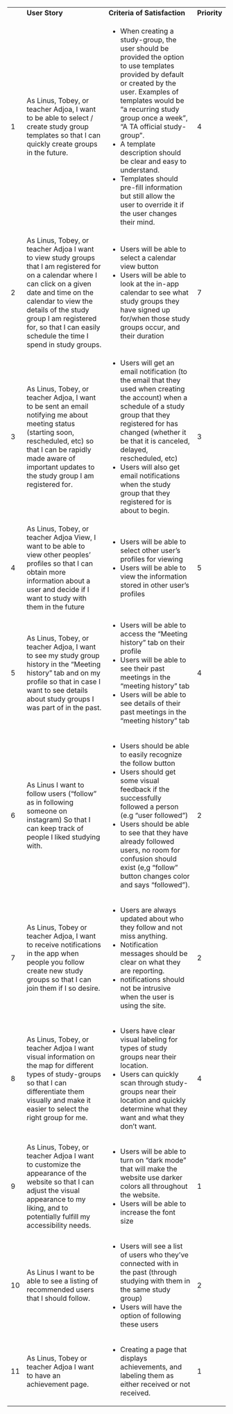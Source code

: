 <!-- Output copied to clipboard! -->

<!-----

Yay, no errors, warnings, or alerts!

Conversion time: 0.469 seconds.


Using this Markdown file:

1. Paste this output into your source file.
2. See the notes and action items below regarding this conversion run.
3. Check the rendered output (headings, lists, code blocks, tables) for proper
   formatting and use a linkchecker before you publish this page.

Conversion notes:

* Docs to Markdown version 1.0β33
* Thu Mar 03 2022 19:52:51 GMT-0800 (PST)
* Source doc: PB.md
* Tables are currently converted to HTML tables.
----->



<table>
  <tr>
   <td>
   </td>
   <td><strong>User Story</strong>
   </td>
   <td><strong>Criteria of Satisfaction </strong>
   </td>
   <td><strong>Priority</strong>
   </td>
  </tr>
  <tr>
   <td>1
   </td>
   <td>As Linus, Tobey, or teacher Adjoa, I want to be able to select / create study group templates so that I can quickly create groups in the future.
   </td>
   <td>
<ul>

<li>When creating a study-group, the user should be provided the option to use templates provided by default or created by the user. Examples of templates would be “a recurring study group once a week”, “A TA official study-group”.

<li>A template description should be clear and easy to understand. 

<li>Templates should pre-fill information but still allow the user to override it if the user changes their mind. 
</li>
</ul>
   </td>
   <td>4
   </td>
  </tr>
  <tr>
   <td>2
   </td>
   <td>As Linus, Tobey, or teacher Adjoa I want to view study groups that I am registered for on a calendar where I can click on a given date and time on the calendar to view the details of the study group I am registered for, so that I can easily schedule the time I spend in study groups.
   </td>
   <td>
<ul>

<li>Users will be able to select a calendar view button

<li>Users will be able to look at the in-app calendar to see what study groups they have signed up for/when those study groups occur, and their duration
</li>
</ul>
   </td>
   <td>7
   </td>
  </tr>
  <tr>
   <td>3
   </td>
   <td>As Linus, Tobey, or teacher Adjoa, I want to be sent an email notifying me about meeting status (starting soon, rescheduled, etc) so that I can be rapidly made aware of important updates to the study group I am registered for. 
   </td>
   <td>
<ul>

<li>Users will get an email notification (to the email that they used when creating the account) when a schedule of a  study group that they registered for  has changed (whether it be that it is canceled, delayed, rescheduled, etc)

<li>Users will also get email notifications when the study group that they registered for is about to begin. 
</li>
</ul>
   </td>
   <td>3
   </td>
  </tr>
  <tr>
   <td>4
   </td>
   <td>As Linus, Tobey, or teacher Adjoa View, I want to be able to view other peoples’ profiles so that I can obtain more information about a user and decide if I want to study with them in the future
   </td>
   <td>
<ul>

<li>Users will be able to select other user’s profiles for viewing

<li>Users will be able to view the information stored in other user’s profiles
</li>
</ul>
   </td>
   <td>5
   </td>
  </tr>
  <tr>
   <td>5
   </td>
   <td>As Linus, Tobey, or teacher Adjoa, I want to see my study group history in the “Meeting history” tab and on my profile so that in case I want to see details about study groups I was part of in the past.
   </td>
   <td>
<ul>

<li>Users will be able to access the “Meeting history” tab on their profile

<li>Users will be able to see their past meetings in the “meeting history” tab

<li>Users will be able to see details of their past meetings in the “meeting history” tab
</li>
</ul>
   </td>
   <td>4
   </td>
  </tr>
  <tr>
   <td>6
   </td>
   <td>As Linus I want to follow users (“follow” as in following someone on instagram) So that I can keep track of people I liked studying with.
   </td>
   <td>
<ul>

<li>Users should be able to easily recognize the follow button

<li>Users should get some visual feedback if the successfully followed a person (e.g “user followed”)

<li>Users should be able to see that they have already followed users, no room for confusion should exist (e,g “follow” button changes color and says “followed”). 
</li>
</ul>
   </td>
   <td>2
   </td>
  </tr>
  <tr>
   <td>7
   </td>
   <td>As Linus, Tobey or teacher Adjoa, I want to receive notifications in the app when people you follow create new study groups so that I can join them if I so desire. 
   </td>
   <td>
<ul>

<li>Users are always updated about who they follow and not miss anything. 

<li>Notification messages should be clear on what they are  reporting.

<li>notifications should not be intrusive when the user is using the site.  
</li>
</ul>
   </td>
   <td>2
   </td>
  </tr>
  <tr>
   <td>8
   </td>
   <td>As Linus, Tobey, or teacher Adjoa I want visual information on the map for different types of study-groups so that I can differentiate them visually and make it easier to select the right group for me. 
   </td>
   <td>
<ul>

<li>Users have clear visual labeling for types of study groups near their location. 

<li>Users can quickly scan through study-groups near their location and quickly determine what they want and what they don’t want.
</li>
</ul>
   </td>
   <td>4
   </td>
  </tr>
  <tr>
   <td>9
   </td>
   <td>As  Linus, Tobey, or teacher Adjoa I want to  customize the appearance of the website so that I can adjust the visual appearance to my liking, and to potentially fulfill my accessibility needs. 
   </td>
   <td>
<ul>

<li>Users will be able to turn on “dark mode” that will make the website use darker colors all throughout the website.

<li>Users will be able to increase the font size
</li>
</ul>
   </td>
   <td>1
   </td>
  </tr>
  <tr>
   <td>10
   </td>
   <td>As Linus I want to be able to see a listing of recommended users that I should follow.
   </td>
   <td>
<ul>

<li>Users will see a list of users who they’ve connected with in the past (through studying with them in the same study group)

<li>Users will have the option of following these users
</li>
</ul>
   </td>
   <td>2
   </td>
  </tr>
  <tr>
   <td>11
   </td>
   <td>As Linus, Tobey or teacher Adjoa I want to have an achievement page. 
   </td>
   <td>
<ul>

<li>Creating a page that displays achievements, and labeling them as either received or not received. 
</li>
</ul>
   </td>
   <td>1
   </td>
  </tr>
</table>

